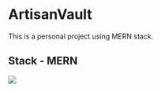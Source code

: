 # ArtisanVault
This is a personal project using MERN stack.

<h2>Stack - MERN</h2>
<p>
  <a href="https://skillicons.dev">
    <img src="https://skillicons.dev/icons?i=mongodb,express,react,nodejs" />
  </a>
</p>
